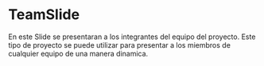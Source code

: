 # TeamSlide
En este Slide se presentaran a los integrantes del equipo del proyecto.
Este tipo de proyecto se puede utilizar para presentar a los miembros de cualquier equipo de una manera dinamica.
